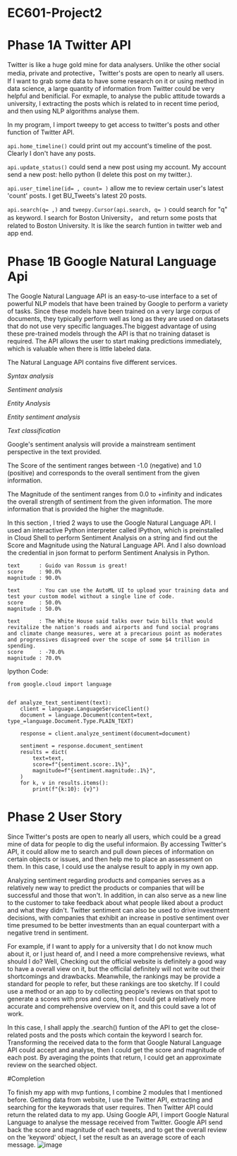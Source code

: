 # EC601-Project2

# Phase 1A Twitter API
Twitter is like a huge gold mine for data analysers. Unlike the other social media, private and protective，Twitter's posts are open to nearly all users. If I want to grab some data to have some research on it or using method in data science, a large quantity of information from Twitter could be very helpful and benificial. For exmaple, to analyse the public attitude towards a university, I extracting the posts which is related to in recent time period, and then using NLP algorithms analyse them.

In my program, I import tweepy to get access to twitter's posts and other function of Twitter API. 

`api.home_timeline()`
could print out my account's timeline of the post.  Clearly I don't have any posts.

`api.update_status()`
could send a new post using my account. My account send a new post: hello python (I delete this post on my twitter.).

`api.user_timeline(id= , count= )`
allow me to review certain user's latest 'count' posts. I get BU_Tweets's latest 20 posts. 

`api.search(q= ,)` and `tweepy.Cursor(api.search, q= )`
could search for "q" as keyword. I search for Boston University， and return some posts that related to Boston University. It is like the search funtion in twitter web and app end.

# Phase 1B Google Natural Language Api
The Google Natural Language API is an easy-to-use interface to a set of powerful NLP models that have been trained by Google to perform a variety of tasks. Since these models have been trained on a very large corpus of documents, they typically perform well as long as they are used on datasets that do not use very specific languages.The biggest advantage of using these pre-trained models through the API is that no training dataset is required. The API allows the user to start making predictions immediately, which is valuable when there is little labeled data.

The Natural Language API contains five different services.

*Syntax analysis*

*Sentiment analysis*

*Entity Analysis*

*Entity sentiment analysis*

*Text classification*

Google's sentiment analysis will provide a mainstream sentiment perspective in the text provided.

The Score of the sentiment ranges between -1.0 (negative) and 1.0 (positive) and corresponds to the overall sentiment from the given information.

The Magnitude of the sentiment ranges from 0.0 to +infinity and indicates the overall strength of sentiment from the given information. The more information that is provided the higher the magnitude.

In this section , I tried 2 ways to use the Google Natural Language API. I used an interactive Python interpreter called IPython, which is preinstalled in Cloud Shell to perform Sentiment Analysis on a string and find out the Score and Magnitude using the Natural Language API. And I also download the credential in json format to perform Sentiment Analysis in Python.
```
text      : Guido van Rossum is great!
score     : 90.0%
magnitude : 90.0%
```
```
text      : You can use the AutoML UI to upload your training data and test your custom model without a single line of code.
score     : 50.0%
magnitude : 50.0%
```
```
text      : The White House said talks over twin bills that would revitalize the nation's roads and airports and fund social programs and climate change measures, were at a precarious point as moderates and progressives disagreed over the scope of some $4 trillion in spending.
score     : -70.0%
magnitude : 70.0%
```
Ipython Code:
```
from google.cloud import language


def analyze_text_sentiment(text):
    client = language.LanguageServiceClient()
    document = language.Document(content=text, type_=language.Document.Type.PLAIN_TEXT)

    response = client.analyze_sentiment(document=document)

    sentiment = response.document_sentiment
    results = dict(
        text=text,
        score=f"{sentiment.score:.1%}",
        magnitude=f"{sentiment.magnitude:.1%}",
    )
    for k, v in results.items():
        print(f"{k:10}: {v}")
```

# Phase 2 User Story
Since Twitter's posts are open to nearly all users, which could be a gread mine of data for people to dig the useful informaion. By accessing Twitter's API, it could allow me to search and pull down pieces of information on certain objects or issues, and then help me to place an assessment on them. In this case, I could use the analyse result to apply in my own app.

Analyzing sentiment regarding products and companies serves as a relatively new way to predict the products or companies that will be successful and those that won't. In addition, in can also serve as a new line to the customer to take feedback about what people liked about a product and what they didn't. Twitter sentiment can also be used to drive investment decisions, with companies that exhibit an increase in postive sentiment over time presumed to be better investments than an equal counterpart with a negative trend in sentiment.

For example, if I want to apply for a university that I do not know much about it, or I just heard of, and I need a more comprehensive reviews, what should I do? Well, Checking out the official website is definitely a good way to have a overall view on it, but the officilal definitely will not write out their shortcomings and drawbacks. Meanwhile, the rankings may be provide a standard for people to refer, but these rankings are too sketchy. If I could use a method or an app to by collecting people's reviews on that spot to generate a scores with pros and cons, then I could get a relatively more accurate and comprehensive overview on it, and this could save a lot of work.

In this case, I shall apply the .search() funtion of the API to get the close-related posts and the posts which contain the keyword I search for. Transforming the received data to the form that Google Natural Language API could accept and analyse, then I could get the score and magnitude of each post. By averaging the points that return, I could get an approximate review on the searched object.  

#Completion

To finish my app with mvp funtions, I combine 2 modules that I mentioned before. Getting data from website,  I use the Twitter API, extracting and searching for the keyworads that user requires. Then Twitter API could return the related data to my app. Using Google API, I import Google Natural Language to analyse the message received from Twitter. Google API send back the score and magnitude of each tweets, and to get the overall review on the 'keyword' object, I set the result as an average score of each message.
![image](https://user-images.githubusercontent.com/63642698/136701352-b6588112-3506-47d0-9135-9c327b436716.png)

